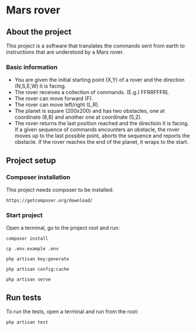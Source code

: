 # Mars rover

## About the project
This project is a software that translates the commands sent from earth to instructions that are understood by a Mars rover.

### Basic information
- You are given the initial starting point (X,Y) of a rover and the direction (N,S,E,W) it is facing.
- The rover receives a collection of commands. (E.g.) FFRRFFFRL
- The rover can move forward (F).
- The rover can move left/right (L,R).
- The planet is square (200x200) and has two obstacles, one at coordinate (8,8) and another one at coordinate (5,2). 
- The rover returns the last position reached and the directioin it is facing. If a given sequence of commands encounters an obstacle, the rover moves up to the last possible point, aborts the sequence and reports the obstacle. If the rover reaches the end of the planet, it wraps to the start.


## Project setup
### Composer installation
This project needs composer to be installed:
```
https://getcomposer.org/download/
```

### Start project
Open a terminal, go to the project root and run:

```
composer install
```

```
cp .env.example .env
```

```
php artisan key:generate
```

```
php artisan config:cache
```

```
php artisan serve
```

## Run tests
To run the tests, open a terminal and run from the root:
```
php artisan test
```
